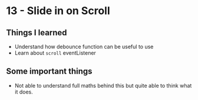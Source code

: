 # 13 - Slide in on Scroll

## Things I learned
- Understand how debounce function can be useful to use
- Learn about `scroll` eventListener

## Some important things
- Not able to understand full maths behind this but quite able to think what it does.